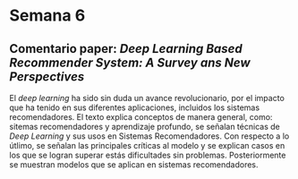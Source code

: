 # Semana 6
## Comentario paper: *Deep Learning Based Recommender System: A Survey ans New Perspectives*

El *deep learning* ha sido sin duda un avance revolucionario, por el impacto que ha tenido en sus diferentes aplicaciones, incluidos los sistemas recomendadores. El texto explica conceptos de manera general, como: sitemas recomendadores y aprendizaje profundo, se señalan técnicas de *Deep Learning*  y sus usos en Sistemas Recomendadores. Con respecto a lo útlimo, se señalan las principales críticas al modelo y se explican casos en los que se logran superar estás dificultades sin problemas. Posteriormente se muestran modelos que se aplican en sistemas recomendadores. 